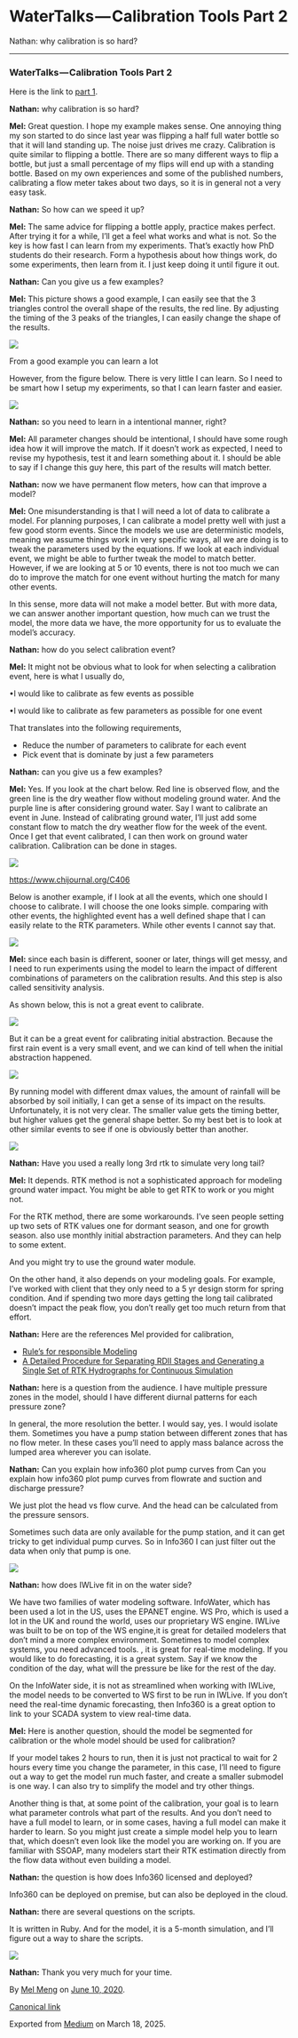 # WaterTalks — Calibration Tools Part 2

Nathan: why calibration is so hard?

---

### WaterTalks — Calibration Tools Part 2

Here is the link to [part 1](https://medium.com/@mel.meng.pe/watertalks-calibration-tools-part-1-e9e5bf5b364d).

**Nathan:** why calibration is so hard?

**Mel:** Great question. I hope my example makes sense. One annoying thing my son started to do since last year was flipping a half full water bottle so that it will land standing up. The noise just drives me crazy. Calibration is quite similar to flipping a bottle. There are so many different ways to flip a bottle, but just a small percentage of my flips will end up with a standing bottle. Based on my own experiences and some of the published numbers, calibrating a flow meter takes about two days, so it is in general not a very easy task.

**Nathan:** So how can we speed it up?

**Mel:** The same advice for flipping a bottle apply, practice makes perfect. After trying it for a while, I’ll get a feel what works and what is not. So the key is how fast I can learn from my experiments. That’s exactly how PhD students do their research. Form a hypothesis about how things work, do some experiments, then learn from it. I just keep doing it until figure it out.

**Nathan:** Can you give us a few examples?

**Mel:** This picture shows a good example, I can easily see that the 3 triangles control the overall shape of the results, the red line. By adjusting the timing of the 3 peaks of the triangles, I can easily change the shape of the results.

![](images\1_AoXwldj0HiKOcbYhBeLVWQ.png)

From a good example you can learn a lot

However, from the figure below. There is very little I can learn. So I need to be smart how I setup my experiments, so that I can learn faster and easier.

![](images\1_m30DxBVdtY_Scn29ca6Z9w.png)

**Nathan:** so you need to learn in a intentional manner, right?

**Mel:** All parameter changes should be intentional, I should have some rough idea how it will improve the match. If it doesn’t work as expected, I need to revise my hypothesis, test it and learn something about it. I should be able to say if I change this guy here, this part of the results will match better.

**Nathan:** now we have permanent flow meters, how can that improve a model?

**Mel:** One misunderstanding is that I will need a lot of data to calibrate a model. For planning purposes, I can calibrate a model pretty well with just a few good storm events. Since the models we use are deterministic models, meaning we assume things work in very specific ways, all we are doing is to tweak the parameters used by the equations. If we look at each individual event, we might be able to further tweak the model to match better. However, if we are looking at 5 or 10 events, there is not too much we can do to improve the match for one event without hurting the match for many other events.

In this sense, more data will not make a model better. But with more data, we can answer another important question, how much can we trust the model, the more data we have, the more opportunity for us to evaluate the model’s accuracy.

**Nathan:** how do you select calibration event?

**Mel:** It might not be obvious what to look for when selecting a calibration event, here is what I usually do,

•I would like to calibrate as few events as possible

•I would like to calibrate as few parameters as possible for one event

That translates into the following requirements,

* Reduce the number of parameters to calibrate for each event
* Pick event that is dominate by just a few parameters

**Nathan:** can you give us a few examples?

**Mel:** Yes. If you look at the chart below. Red line is observed flow, and the green line is the dry weather flow without modeling ground water. And the purple line is after considering ground water. Say I want to calibrate an event in June. Instead of calibrating ground water, I’ll just add some constant flow to match the dry weather flow for the week of the event. Once I get that event calibrated, I can then work on ground water calibration. Calibration can be done in stages.

![](images\1_0oOzRSFE4bFxe5srk9eAkA.png)

<https://www.chijournal.org/C406>

Below is another example, if I look at all the events, which one should I choose to calibrate. I will choose the one looks simple. comparing with other events, the highlighted event has a well defined shape that I can easily relate to the RTK parameters. While other events I cannot say that.

![](images\1_yVG4Gc6BOVcXFAUkPfLIzQ.png)

**Mel:** since each basin is different, sooner or later, things will get messy, and I need to run experiments using the model to learn the impact of different combinations of parameters on the calibration results. And this step is also called sensitivity analysis.

As shown below, this is not a great event to calibrate.

![](images\1_pblhnyQxjNa14fULAdD-gQ.png)

But it can be a great event for calibrating initial abstraction. Because the first rain event is a very small event, and we can kind of tell when the initial abstraction happened.

![](images\1_FvYP6DJGdKhVI8Wfjr8sTw.png)

By running model with different dmax values, the amount of rainfall will be absorbed by soil initially, I can get a sense of its impact on the results. Unfortunately, it is not very clear. The smaller value gets the timing better, but higher values get the general shape better. So my best bet is to look at other similar events to see if one is obviously better than another.

![](images\1_7lAgRRzir31P47lUkEAE1A.png)

**Nathan:** Have you used a really long 3rd rtk to simulate very long tail?

**Mel:** It depends. RTK method is not a sophisticated approach for modeling ground water impact. You might be able to get RTK to work or you might not.

For the RTK method, there are some workarounds. I’ve seen people setting up two sets of RTK values one for dormant season, and one for growth season. also use monthly initial abstraction parameters. And they can help to some extent.

And you might try to use the ground water module.

On the other hand, it also depends on your modeling goals. For example, I’ve worked with client that they only need to a 5 yr design storm for spring condition. And if spending two more days getting the long tail calibrated doesn’t impact the peak flow, you don’t really get too much return from that effort.

**Nathan:** Here are the references Mel provided for calibration,

* [Rule’s for responsible Modeling](https://www.chiwater.com/Files/R184_CHI_Rules.pdf)
* [A Detailed Procedure for Separating RDII Stages and Generating a Single Set of RTK Hydrographs for Continuous Simulation](https://www.chijournal.org/R241-11)

**Nathan:** here is a question from the audience. I have multiple pressure zones in the model, should I have different diurnal patterns for each pressure zone?

In general, the more resolution the better. I would say, yes. I would isolate them. Sometimes you have a pump station between different zones that has no flow meter. In these cases you’ll need to apply mass balance across the lumped area wherever you can isolate.

**Nathan:** Can you explain how info360 plot pump curves from Can you explain how info360 plot pump curves from flowrate and suction and discharge pressure?

We just plot the head vs flow curve. And the head can be calculated from the pressure sensors.

Sometimes such data are only available for the pump station, and it can get tricky to get individual pump curves. So in Info360 I can just filter out the data when only that pump is one.

![](images\1_p492ve8PvBTrvSJoVY5m1w.png)

**Nathan:** how does IWLive fit in on the water side?

We have two families of water modeling software. InfoWater, which has been used a lot in the US, uses the EPANET engine. WS Pro, which is used a lot in the UK and round the world, uses our proprietary WS engine. IWLive was built to be on top of the WS engine,it is great for detailed modelers that don’t mind a more complex environment. Sometimes to model complex systems, you need advanced tools. , it is great for real-time modeling. If you would like to do forecasting, it is a great system. Say if we know the condition of the day, what will the pressure be like for the rest of the day.

On the InfoWater side, it is not as streamlined when working with IWLive, the model needs to be converted to WS first to be run in IWLive. If you don’t need the real-time dynamic forecasting, then Info360 is a great option to link to your SCADA system to view real-time data.

**Mel:** Here is another question, should the model be segmented for calibration or the whole model should be used for calibration?

If your model takes 2 hours to run, then it is just not practical to wait for 2 hours every time you change the parameter, in this case, I’ll need to figure out a way to get the model run much faster, and create a smaller submodel is one way. I can also try to simplify the model and try other things.

Another thing is that, at some point of the calibration, your goal is to learn what parameter controls what part of the results. And you don’t need to have a full model to learn, or in some cases, having a full model can make it harder to learn. So you might just create a simple model help you to learn that, which doesn’t even look like the model you are working on. If you are familiar with SSOAP, many modelers start their RTK estimation directly from the flow data without even building a model.

**Nathan:** the question is how does Info360 licensed and deployed?

Info360 can be deployed on premise, but can also be deployed in the cloud.

**Nathan:** there are several questions on the scripts.

It is written in Ruby. And for the model, it is a 5-month simulation, and I’ll figure out a way to share the scripts.

![](images\1_ozF3ePzAgIhQ2wsQrAN5Tw.png)

**Nathan:** Thank you very much for your time.

By [Mel Meng](https://medium.com/@mel-meng-pe) on [June 10, 2020](https://medium.com/p/a5cda12456ce).

[Canonical link](https://medium.com/@mel-meng-pe/watertalks-calibration-tools-part-2-a5cda12456ce)

Exported from [Medium](https://medium.com) on March 18, 2025.